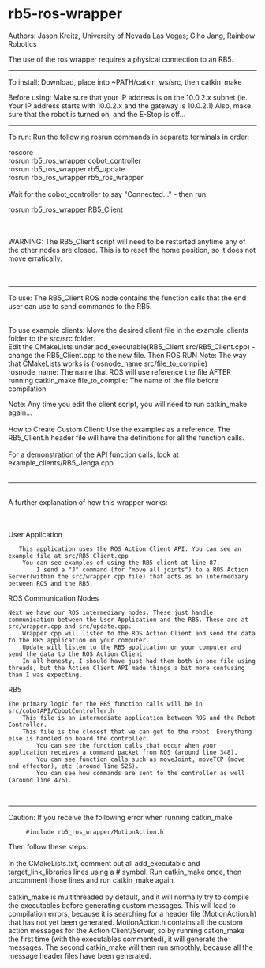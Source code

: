 # rb5-ros-wrapper

Authors: Jason Kreitz, University of Nevada Las Vegas;
         Giho Jang, Rainbow Robotics

The use of the ros wrapper requires a physical connection to an RB5.
<br />

------------------------------------------------------------------------------------------------------------------------------------

To install:
Download, place into ~PATH/catkin_ws/src, then catkin_make

Before using:
Make sure that your IP address is on the 10.0.2.x subnet (ie. Your IP address starts with 10.0.2.x and the gateway is 10.0.2.1)
Also, make sure that the robot is turned on, and the E-Stop is off...

------------------------------------------------------------------------------------------------------------------------------------


To run:
Run the following rosrun commands in separate terminals in order:

roscore <br />
rosrun rb5_ros_wrapper cobot_controller <br />
rosrun rb5_ros_wrapper rb5_update <br />
rosrun rb5_ros_wrapper rb5_ros_wrapper <br /> <br />
Wait for the cobot_controller to say "Connected..." - then run: <br />

rosrun rb5_ros_wrapper RB5_Client <br />

<br />
<br />
WARNING: The RB5_Client script will need to be restarted anytime any of the other nodes are closed. This is to reset the home position, so it does not move erratically.
<br />
<br />
<br />


------------------------------------------------------------------------------------------------------------------------------------

To use:
The RB5_Client ROS node contains the function calls that the end user can use to send commands to the RB5. 
<br />
<br/>

To use example clients:
Move the desired client file in the example_clients folder to the src/src folder.  
Edit the CMakeLists under add_executable(RB5_Client src/RB5_Client.cpp) - change the RB5_Client.cpp to the new file. Then ROS RUN
         Note: The way that CMakeLists works is (rosnode_name src/file_to_compile)
         rosnode_name: The name that ROS will use reference the file AFTER running catkin_make
         file_to_compile: The name of the file before compilation
         
Note: Any time you edit the client script, you will need to run catkin_make again...
<br />
<br />
How to Create Custom Client:
Use the examples as a reference. The RB5_Client.h header file will have the definitions for all the function calls.
<br />
<br />
For a demonstration of the API function calls, look at example_clients/RB5_Jenga.cpp
<br />
<br />

------------------------------------------------------------------------------------------------------------------------------------

<br />
A further explanation of how this wrapper works:
<br />
<br />
<br />

User Application

       This application uses the ROS Action Client API. You can see an example file at src/RB5_Client.cpp
        You can see examples of using the RB5 client at line 87.
            I send a "J" command (for "move all joints") to a ROS Action Server(within the src/wrapper.cpp file) that acts as an intermediary between ROS and the RB5.


ROS Communication Nodes

    Next we have our ROS intermediary nodes. These just handle communication between the User Application and the RB5. These are at src/wrapper.cpp and src/update.cpp.
        Wrapper.cpp will listen to the ROS Action Client and send the data to the RB5 application on your computer.
        Update will listen to the RB5 application on your computer and send the data to the ROS Action Client
        In all honesty, I should have just had them both in one file using threads, but the Action Client API made things a bit more confusing than I was expecting.

RB5

    The primary logic for the RB5 function calls will be in src/cobotAPI/CobotController.h
        This file is an intermediate application between ROS and the Robot Controller.
        This file is the closest that we can get to the robot. Everything else is handled on board the controller.
            You can see the function calls that occur when your application receives a command packet from ROS (around line 348).
            You can see function calls such as moveJoint, moveTCP (move end effector), etc (around line 525). 
            You can see how commands are sent to the controller as well (around line 476).

<br />


------------------------------------------------------------------------------------------------------------------------------------

Caution: If you receive the following error when running catkin_make

         #include rb5_ros_wrapper/MotionAction.h

Then follow these steps:
<br />
<br />
In the CMakeLists.txt, comment out all add_executable and target_link_libraries lines using a # symbol. Run catkin_make once, then uncomment those lines and run catkin_make again.
<br />
<br />
catkin_make is multithreaded by default, and it will normally try to compile the executables before generating custom messages. This will lead to compilation errors, because it is searching for a header file (MotionAction.h) that has not yet been generated. MotionAction.h contains all the custom action messages for the Action Client/Server, so by running catkin_make the first time (with the executables commented), it will generate the messages. The second catkin_make will then run smoothly, because all the message header files have been generated.

